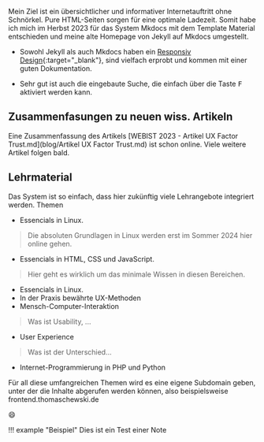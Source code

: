 Mein Ziel ist ein übersichtlicher und informativer Internetauftritt ohne Schnörkel. Pure HTML-Seiten sorgen für eine optimale Ladezeit. Somit habe ich mich im Herbst 2023 für das System Mkdocs mit dem Template Material entschieden und meine alte Homepage von Jekyll auf Mkdocs umgestellt.

* Sowohl Jekyll als auch Mkdocs haben ein [Responsiv Design](https://de.wikipedia.org/wiki/Responsive_Webdesign){:target="_blank"}, sind vielfach erprobt und kommen mit einer guten Dokumentation. 

* Sehr gut ist auch die eingebaute Suche, die einfach über die Taste <kbd>F</kbd> aktiviert werden kann.

## Zusammenfasungen zu neuen wiss. Artikeln
Eine  Zusammenfassung des Artikels [WEBIST 2023 - Artikel UX Factor Trust.md](blog/Artikel UX Factor Trust.md) ist schon online. Viele weitere Artikel folgen bald.

 

## Lehrmaterial
Das System ist so einfach, dass hier zukünftig viele Lehrangebote integriert werden.
Themen

* Essencials in Linux. 
> Die absoluten Grundlagen in Linux werden erst im Sommer 2024 hier online gehen. 
* Essencials in HTML, CSS und JavaScript. 
> Hier geht es wirklich um das minimale Wissen in diesen Bereichen.
* Essencials in Linux. 
* In der Praxis bewährte UX-Methoden 
* Mensch-Computer-Interaktion
> Was ist Usability, ...
* User Experience
> Was ist der Unterschied...
* Internet-Programmierung in PHP und Python 

Für all diese umfangreichen Themen wird es eine eigene Subdomain geben, unter der die Inhalte abgerufen werden können, also beispielsweise frontend.thomaschewski.de 


:smile:

!!! example "Beispiel"
    Dies ist ein Test einer Note


